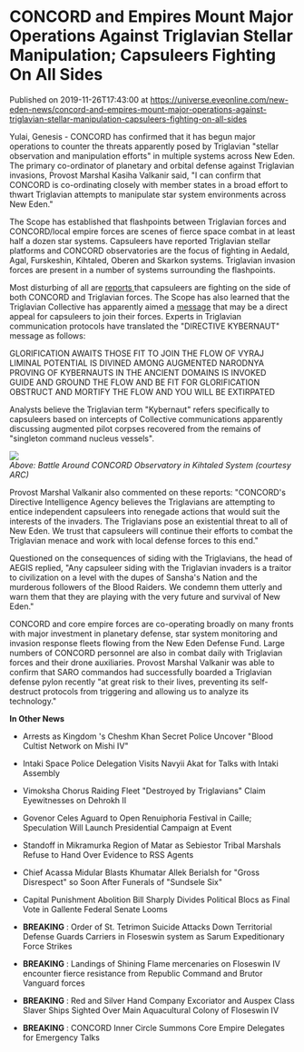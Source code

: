 # CONCORD and Empires Mount Major Operations Against Triglavian Stellar Manipulation; Capsuleers Fighting On All Sides
Published on 2019-11-26T17:43:00 at https://universe.eveonline.com/new-eden-news/concord-and-empires-mount-major-operations-against-triglavian-stellar-manipulation-capsuleers-fighting-on-all-sides

Yulai, Genesis - CONCORD has confirmed that it has begun major operations to counter the threats apparently posed by Triglavian "stellar observation and manipulation efforts" in multiple systems across New Eden. The primary co-ordinator of planetary and orbital defense against Triglavian invasions, Provost Marshal Kasiha Valkanir said, "I can confirm that CONCORD is co-ordinating closely with member states in a broad effort to thwart Triglavian attempts to manipulate star system environments across New Eden."

The Scope has established that flashpoints between Triglavian forces and CONCORD/local empire forces are scenes of fierce space combat in at least half a dozen star systems. Capsuleers have reported Triglavian stellar platforms and CONCORD observatories are the focus of fighting in Aedald, Agal, Furskeshin, Kihtaled, Oberen and Skarkon systems. Triglavian invasion forces are present in a number of systems surrounding the flashpoints.

Most disturbing of all are [reports ](https://forums.eveonline.com/t/arc-breaking-triglavian-battle-escalates-in-amarr-space/202835)that capsuleers are fighting on the side of both CONCORD and Triglavian forces. The Scope has also learned that the Triglavian Collective has apparently aimed a [message](https://web.ccpgamescdn.com/fiction/eveonline/Triglavian/rani9921.mp4) that may be a direct appeal for capsuleers to join their forces. Experts in Triglavian communication protocols have translated the "DIRECTIVE KYBERNAUT" message as follows:

GLORIFICATION AWAITS THOSE FIT TO JOIN THE FLOW OF VYRAJ  
LIMINAL POTENTIAL IS DIVINED AMONG AUGMENTED NARODNYA  
PROVING OF KYBERNAUTS IN THE ANCIENT DOMAINS IS INVOKED  
GUIDE AND GROUND THE FLOW AND BE FIT FOR GLORIFICATION  
OBSTRUCT AND MORTIFY THE FLOW AND YOU WILL BE EXTIRPATED

Analysts believe the Triglavian term "Kybernaut" refers specifically to capsuleers based on intercepts of Collective communications apparently discussing augmented pilot corpses recovered from the remains of "singleton command nucleus vessels".

![](https://web.ccpgamescdn.com/fiction/eveonline/worldnews/images/CONCORD_Observatory_Battle.jpeg)  
_Above: Battle Around CONCORD Observatory in Kihtaled System (courtesy ARC)_

Provost Marshal Valkanir also commented on these reports:  "CONCORD's Directive Intelligence Agency believes the Triglavians are attempting to entice independent capsuleers into renegade actions that would suit the interests of the invaders. The Triglavians pose an existential threat to all of New Eden. We trust that capsuleers will continue their efforts to combat the Triglavian menace and work with local defense forces to this end."

Questioned on the consequences of siding with the Triglavians, the head of AEGIS replied, "Any capsuleer siding with the Triglavian invaders is a traitor to civilization on a level with the dupes of Sansha's Nation and the murderous followers of the Blood Raiders. We condemn them utterly and warn them that they are playing with the very future and survival of New Eden."

CONCORD and core empire forces are co-operating broadly on many fronts with major investment in planetary defense, star system monitoring and invasion response fleets flowing from the New Eden Defense Fund. Large numbers of CONCORD personnel are also in combat daily with Triglavian forces and their drone auxiliaries. Provost Marshal Valkanir was able to confirm that SARO commandos had successfully boarded a Triglavian defense pylon recently "at great risk to their lives, preventing its self-destruct protocols from triggering and allowing us to analyze its technology."

 

**In Other News**

  * Arrests as Kingdom 's Cheshm Khan Secret Police Uncover "Blood Cultist Network on Mishi IV"


  * Intaki Space Police Delegation Visits Navyii Akat for Talks with Intaki Assembly


  * Vimoksha Chorus Raiding Fleet "Destroyed by Triglavians" Claim Eyewitnesses on Dehrokh II


  * Govenor Celes Aguard to Open Renuiphoria Festival in Caille; Speculation Will Launch Presidential Campaign at Event


  * Standoff in Mikramurka Region of Matar as Sebiestor Tribal Marshals Refuse to Hand Over Evidence to RSS Agents


  * Chief Acassa Midular Blasts Khumatar Allek Berialsh for "Gross Disrespect" so Soon After Funerals of "Sundsele Six"


  * Capital Punishment Abolition Bill Sharply Divides Political Blocs as Final Vote in Gallente Federal Senate Looms


  * **BREAKING** : Order of St. Tetrimon Suicide Attacks Down Territorial Defense Guards Carriers in Floseswin system as Sarum Expeditionary Force Strikes


  * **BREAKING** : Landings of Shining Flame mercenaries on Floseswin IV encounter fierce resistance from Republic Command and Brutor Vanguard forces


  * **BREAKING** : Red and Silver Hand Company Excoriator and Auspex Class Slaver Ships Sighted Over Main Aquacultural Colony of Floseswin IV


  * **BREAKING** : CONCORD Inner Circle Summons Core Empire Delegates for Emergency Talks

